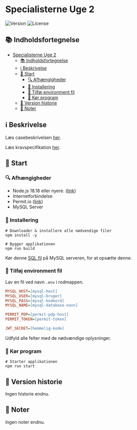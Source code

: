 # Specialisterne Uge 2

![Version](https://img.shields.io/github/package-json/v/Hulle107/specialisterne-week-2?style=for-the-badge)
![License](https://img.shields.io/github/license/Hulle107/specialisterne-week-2?style=for-the-badge)

## 📚 Indholdsfortegnelse

- [Specialisterne Uge 2](#specialisterne-uge-2)
  - [📚 Indholdsfortegnelse](#-indholdsfortegnelse)
  - [ℹ️ Beskrivelse](#ℹ️-beskrivelse)
  - [🚥 Start](#-start)
    - [🔍 Afhængigheder](#-afhængigheder)
    - [💾 Installering](#-installering)
    - [🔧 Tilføj environment fil](#-tilføj-environment-fil)
    - [🏃 Kør program](#-kør-program)
  - [🔄 Version historie](#-version-historie)
  - [📝 Noter](#-noter)

## ℹ️ Beskrivelse

Læs casebeskrivelsen [her](case-description.md).

Læs kravspecifikation [her](requirement-specification.md).

## 🚥 Start

### 🔍 Afhængigheder

- Node.js 18.18 eller nyere. ([link](https://nodejs.org))
- Internetforbindelse
- Permit.io ([link](https://permit.io))
- MySQL Server

### 💾 Installering

```shell
# Downloader & installere alle nødvendige filer
npm install -y
```

```shell
# Bygger applikationen
npm run build
```

Kør denne [SQL fil](database-creation.sql) på MySQL serveren, for at opsætte denne.

### 🔧 Tilføj environment fil

Lav en fil ved navn `.env` i rodmappen.

```ini
MYSQL_HOST=[mysql-host]
MYSQL_USER=[mysql-bruger]
MYSQL_PASS=[mysql-kodeord]
MYSQL_NAME=[mysql-database-navn]

PERMIT_PDP=[permit-pdp-host]
PERMIT_TOKEN=[permit-token]

JWT_SECRET=[hemmelig-kode]
```

Udfyld alle felter med de nødvændige oplysninger.

### 🏃 Kør program

```shell
# Starter applikationen
npm run start
```

## 🔄 Version historie

Ingen historie endnu.

## 📝 Noter

Ingen noter endnu.